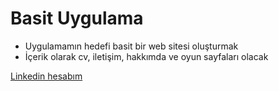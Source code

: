 #   Basit Uygulama

* Uygulamamın hedefi basit bir web sitesi oluşturmak
* İçerik olarak cv, iletişim, hakkımda ve oyun sayfaları olacak


[Linkedin hesabım](https://www.linkedin.com/in/ibrahim-cansun-b87604192/)
